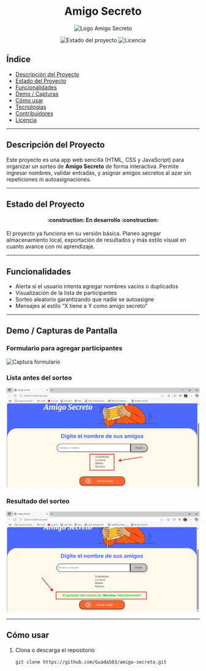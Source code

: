 <h1 align="center"> Amigo Secreto </h1>
<p align="center">
  <img src="./assets/logo.png" alt="Logo Amigo Secreto" width="200"/>
</p>

<!-- Badges -->
<p align="center">
  <img src="https://img.shields.io/badge/STATUS-EN%20DESARROLLO-green" alt="Estado del proyecto"/>
  <img src="https://img.shields.io/github/license/GuadaS03/amigo-secreto" alt="Licencia"/>
</p>

## Índice
- [Descripción del Proyecto](#descripción-del-proyecto)
- [Estado del Proyecto](#estado-del-proyecto)
- [Funcionalidades](#funcionalidades)
- [Demo / Capturas](#demo--capturas)
- [Cómo usar](#cómo-usar)
- [Tecnologías](#tecnologías)
- [Contribuidores](#contribuidores)
- [Licencia](#licencia)

---

## Descripción del Proyecto
Este proyecto es una app web sencilla (HTML, CSS y JavaScript) para organizar un sorteo de **Amigo Secreto** de forma interactiva. Permite ingresar nombres, validar entradas, y asignar amigos secretos al azar sin repeticiones ni autoasignaciones.

---

## Estado del Proyecto
<h4 align="center">:construction: En desarrollo :construction:</h4>
El proyecto ya funciona en su versión básica. Planeo agregar almacenamiento local, exportación de resultados y más estilo visual en cuanto avance con mi aprendizaje.

---

## Funcionalidades
- Alerta si el usuario intenta agregar nombres vacíos o duplicados  
- Visualización de la lista de participantes  
- Sorteo aleatorio garantizando que nadie se autoasigne  
- Mensajes al estilo “X tiene a Y como amigo secreto”

---

## Demo / Capturas de Pantalla
### Formulario para agregar participantes  
![Captura formulario](./screenshots/Captura_añadir_amigo.png)

### Lista antes del sorteo  
![Captura lista](./screenshots/Captura_lista_amigos.png)

### Resultado del sorteo  
![Captura resultado](./screenshots/Captura_resultado.png)


---

##  Cómo usar
1. Clona o descarga el repositorio  
   ```bash
   git clone https://github.com/GuadaS03/amigo-secreto.git
